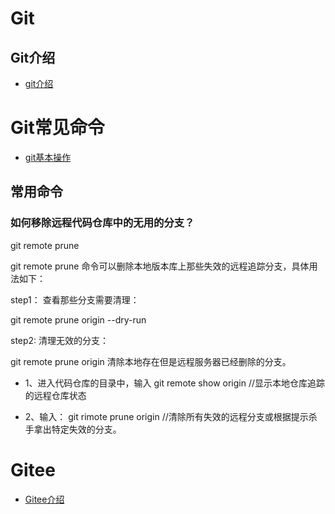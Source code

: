 
# Git

## Git介绍 

* [git介绍](https://www.cnblogs.com/tugenhua0707/p/4050072.html)


# Git常见命令

* [git基本操作](https://www.runoob.com/git/git-basic-operations.html)


## 常用命令

### 如何移除远程代码仓库中的无用的分支？

  git remote prune 
   
  git remote prune 命令可以删除本地版本库上那些失效的远程追踪分支，具体用法如下：

   step1： 查看那些分支需要清理：

   git remote prune origin --dry-run

step2: 清理无效的分支：

  git remote prune origin 清除本地存在但是远程服务器已经删除的分支。

 * 1、进入代码仓库的目录中，输入
git remote show origin   //显示本地仓库追踪的远程仓库状态

* 2、输入：
git rimote prune origin   //清除所有失效的远程分支或根据提示杀手拿出特定失效的分支。


# Gitee

* [Gitee介绍](https://github.com/geekist/developer_guide/blob/main/git/gitee.md)

